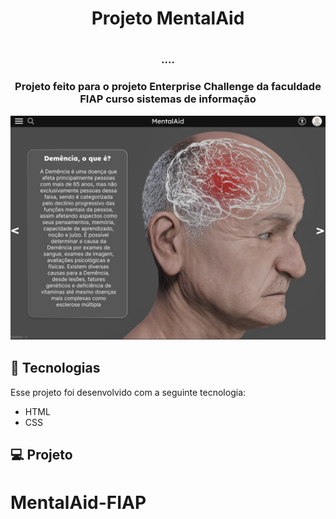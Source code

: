 <h1 align = "center"> Projeto MentalAid <h1>
<h3 align = "center"> .... <h3>

<p align = "center">
Projeto feito para o projeto Enterprise Challenge da faculdade FIAP curso sistemas de informação  <br/>
</p>

<p align = "center">
<img alt="Tela do jogo" src="./img/Tela Inicial.png" widgth = "100%">
</p>

## 🚀 Tecnologias

Esse projeto foi desenvolvido com a seguinte tecnologia:
- HTML
- CSS

## 💻 Projeto
# MentalAid-FIAP
